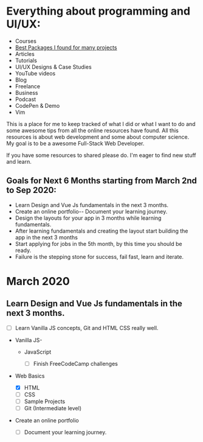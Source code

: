 # Everything about programming and UI/UX:

* Courses
* [Best Packages I found for many projects](https://github.com/Koushith/Activity-Tracker.git)
* Articles
* Tutorials
* UI/UX Designs & Case Studies
* YouTube videos
* Blog
* Freelance
* Business
* Podcast
* CodePen & Demo
* Vim

This is a place for me to keep tracked of what I did or what I want to do and some awesome tips from all the online resources have found. All this resources is about web development and some about computer science. My goal is to be a awesome Full-Stack Web Developer.

If you have some resources to shared please do. I'm eager to find new stuff and learn.

## Goals for Next 6 Months starting from March 2nd to Sep 2020:

* Learn Design and Vue Js fundamentals in the next 3 months.
* Create an online portfolio-- Document your learning journey.
* Design the layouts for your app in 3 months while learning   fundamentals.
* After learning fundamentals and creating the layout start building the app in the next 3 months
* Start applying for jobs in the 5th month, by this time you should be ready.
* Failure is the stepping stone for success, fail fast, learn and iterate.

# March 2020

## Learn Design and Vue Js fundamentals in the next 3 months.
  * [ ] Learn Vanilla JS concepts, Git  and HTML CSS really well.

* Vanilla JS-

  * JavaScript

    * [ ] Finish FreeCodeCamp challenges

* Web Basics

    * [x] HTML
    * [ ] CSS
    * [ ] Sample Projects
    * [ ] Git (Intermediate level)
   
* Create an online portfolio
  * [ ] Document your learning journey.
